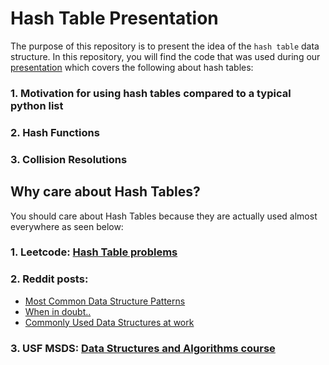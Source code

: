# Hash Table Presentation 
The purpose of this repository is to present the idea of the `hash table` data structure. In this repository, you will find the code that was used during our [presentation](https://docs.google.com/presentation/d/1NCLc6p19IvXvYeru1W8ws734RZow3zMATC_YVWODY2Q/edit#slide=id.p) which covers the following about hash tables: 

### 1. Motivation for using hash tables compared to a typical python list

### 2. Hash Functions

### 3. Collision Resolutions

## Why care about Hash Tables?

You should care about Hash Tables because they are actually used almost everywhere as seen below: 

### 1. Leetcode: [Hash Table problems](https://leetcode.com/tag/hash-table/)

### 2. Reddit posts: 
- [Most Common Data Structure Patterns](https://www.reddit.com/r/leetcode/comments/ve3128/what_are_the_most_common_patterns_in_interviews/)
- [When in doubt..](https://www.reddit.com/r/csMajors/comments/p5opln/when_in_doubt_hashmap/)
- [Commonly Used Data Structures at work](https://www.reddit.com/r/ProgrammingLanguages/comments/w9bp4k/what_would_be_the_8020_of_data_structures_and/)

### 3. USF MSDS: [Data Structures and Algorithms course](https://catalog.usfca.edu/preview_course_nopop.php?catoid=38&coid=558540)


